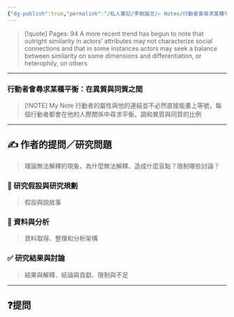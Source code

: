 ```yaml
---
{"dg-publish":true,"permalink":"/私人筆記/李樹論文/✍️ Notes/行動者會尋求某種平衡：在異質與同質之間/","title":"行動者會尋求某種平衡：在異質與同質之間","tags":["李樹論文"],"noteIcon":"3","created":"2025-06-10T19:14:43.000+08:00","updated":"2025-06-10T19:20:00.666+08:00"}
---
```






> [!quote] Pages: 94
> A more recent trend has begun to note that outright similarity in actors’ attributes may not characterize social connections and that in some instances actors may seek a balance between similarity on some dimensions and differentiation, or heterophily, on others


----


### 行動者會尋求某種平衡：在異質與同質之間

> [!NOTE] My Note
> 行動者的屬性與他的連結並不必然直接能畫上等號，每個行動者都會在他的人際關係中尋求平衡。調和異質與同質的比例



---

## ✍️ 作者的提問／研究問題

> 理論無法解釋的現象，為什麼無法解釋、造成什麼盲點？限制哪些討論？


### 🎯 研究假設與研究規劃
> 假設與說故事


### 🔢 資料與分析
> 資料取得、整理和分析架構


### ✅ 研究結果與討論
> 結果與解釋、結論與貢獻、限制與不足


---
## ❓提問

